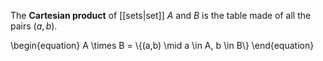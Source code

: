 The **Cartesian product** of [[sets|set]] $A$ and $B$ is the table made of all the pairs $(a,b)$.

\begin{equation}
A \times B = \\{(a,b) \mid a \in A, b \in B\\}
\end{equation}